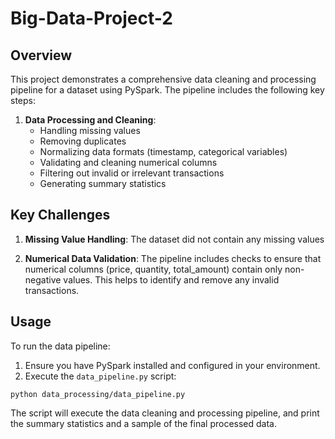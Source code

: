 # Big-Data-Project-2

## Overview
This project demonstrates a comprehensive data cleaning and processing pipeline for a dataset using PySpark. The pipeline includes the following key steps:

1. **Data Processing and Cleaning**:
   - Handling missing values
   - Removing duplicates
   - Normalizing data formats (timestamp, categorical variables)
   - Validating and cleaning numerical columns
   - Filtering out invalid or irrelevant transactions
   - Generating summary statistics

## Key Challenges
1. **Missing Value Handling**: The dataset did not contain any missing values

3. **Numerical Data Validation**: The pipeline includes checks to ensure that numerical columns (price, quantity, total_amount) contain only non-negative values. This helps to identify and remove any invalid transactions.

## Usage
To run the data pipeline:

1. Ensure you have PySpark installed and configured in your environment.
3. Execute the `data_pipeline.py` script:

```
python data_processing/data_pipeline.py
```

The script will execute the data cleaning and processing pipeline, and print the summary statistics and a sample of the final processed data.
